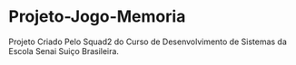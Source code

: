 # Projeto-Jogo-Memoria
 Projeto Criado Pelo Squad2 do Curso de Desenvolvimento de Sistemas da Escola Senai Suiço Brasileira. 
